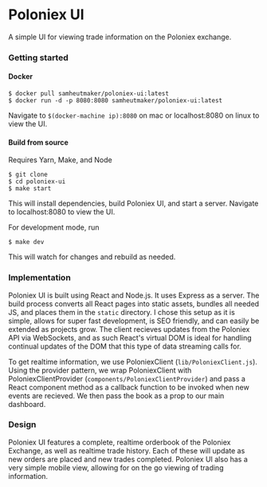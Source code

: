 # Poloniex UI
A simple UI for viewing trade information on the Poloniex exchange.

### Getting started

#### Docker

```
$ docker pull samheutmaker/poloniex-ui:latest
$ docker run -d -p 8080:8080 samheutmaker/poloniex-ui:latest
```
Navigate to ```$(docker-machine ip):8080``` on mac or localhost:8080 on linux to view the UI.

#### Build from source
Requires Yarn, Make, and Node

```
$ git clone 
$ cd poloniex-ui
$ make start
```
This will install dependencies, build Poloniex UI, and start a server. Navigate to localhost:8080 to view the UI.

For development mode, run

```
$ make dev
```
This will watch for changes and rebuild as needed.

### Implementation
Poloniex UI is built using React and Node.js. It uses Express as a server. The build process converts all React pages into static assets, bundles all needed JS, and places them in the `static` directory. I chose this setup as it is simple, allows for super fast development, is SEO friendly, and can easily be extended as projects grow. The client recieves updates from the Poloniex API via WebSockets, and as such React's virtual DOM is ideal for handling continual updates of the DOM that this type of data streaming calls for.

To get realtime information, we use PoloniexClient (```lib/PoloniexClient.js```). Using the provider pattern, we wrap PoloniexClient with PoloniexClientProvider (```components/PoloniexClientProvider```) and pass a React component method as a callback function to be invoked when new events are recieved. We then pass the book as a prop to our main dashboard.


### Design
Poloniex UI features a complete, realtime orderbook of the Poloniex Exchange, as well as realtime trade history. Each of these will update as new orders are placed and new trades completed. Poloniex UI also has a very simple mobile view, allowing for on the go viewing of trading information.




